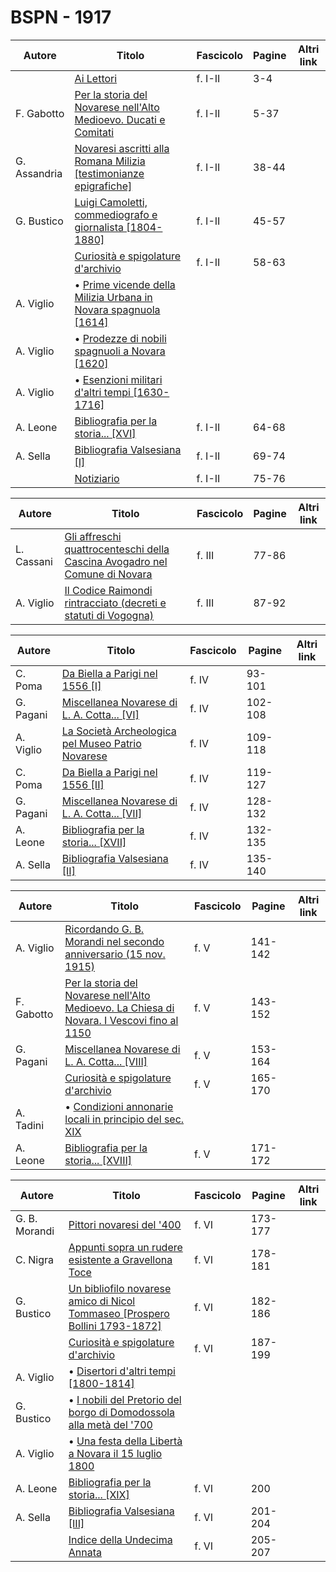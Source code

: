 # BSPN - 1917

| Autore       | Titolo                                                                                                                 | Fascicolo | Pagine | Altri link |
|--------------|------------------------------------------------------------------------------------------------------------------------|-----------|--------|------------|
|              | [Ai Lettori](https://en.calameo.com/read/0072607353baf96d7ac00)                                                        | f. I-II   | 3-4    |            |
| F. Gabotto   | [Per la storia del Novarese nell'Alto Medioevo. Ducati e Comitati](https://en.calameo.com/read/0072607353baf96d7ac00)  | f. I-II   | 5-37   |            |
| G. Assandria | [Novaresi ascritti alla Romana Milizia [testimonianze epigrafiche]](https://en.calameo.com/read/0072607353baf96d7ac00) | f. I-II   | 38-44  |            |
| G. Bustico   | [Luigi Camoletti, commediografo e giornalista [1804-1880]](https://en.calameo.com/read/0072607353baf96d7ac00)          | f. I-II   | 45-57  |            |
|              | [Curiosità e spigolature d'archivio](https://en.calameo.com/read/0072607353baf96d7ac00)                                | f. I-II   | 58-63  |            |
| A. Viglio    | • [Prime vicende della Milizia Urbana in Novara spagnuola [1614]](https://en.calameo.com/read/0072607353baf96d7ac00)   |           |        |            |
| A. Viglio    | • [Prodezze di nobili spagnuoli a Novara [1620]](https://en.calameo.com/read/0072607353baf96d7ac00)                    |           |        |            |
| A. Viglio    | • [Esenzioni militari d'altri tempi [1630-1716]](https://en.calameo.com/read/0072607353baf96d7ac00)                    |           |        |            |
| A. Leone     | [Bibliografia per la storia... [XVI]](https://en.calameo.com/read/0072607353baf96d7ac00)                               | f. I-II   | 64-68  |            |
| A. Sella     | [Bibliografia Valsesiana [I]](https://en.calameo.com/read/0072607353baf96d7ac00)                                       | f. I-II   | 69-74  |            |
|              | [Notiziario](https://en.calameo.com/read/0072607353baf96d7ac00)                                                        | f. I-II   | 75-76  |            |

| Autore     | Titolo                                                                                                                          | Fascicolo | Pagine | Altri link |
|------------|---------------------------------------------------------------------------------------------------------------------------------|-----------|--------|------------|
| L. Cassani | [Gli affreschi quattrocenteschi della Cascina Avogadro nel Comune di Novara](https://en.calameo.com/read/007260735c2427563c8ae) | f. III    | 77-86  |            |
| A. Viglio  | [Il Codice Raimondi rintracciato (decreti e statuti di Vogogna)](https://en.calameo.com/read/007260735c2427563c8ae)             | f. III    | 87-92  |            |

| Autore    | Titolo                                                                                                 | Fascicolo | Pagine  | Altri link |
|-----------|--------------------------------------------------------------------------------------------------------|-----------|---------|------------|
| C. Poma   | [Da Biella a Parigi nel 1556 [I]](https://en.calameo.com/read/00726073591bd1b6ba94e)                   | f. IV     | 93-101  |            |
| G. Pagani | [Miscellanea Novarese di L. A. Cotta... [VI]](https://en.calameo.com/read/00726073591bd1b6ba94e)       | f. IV     | 102-108 |            |
| A. Viglio | [La Società Archeologica pel Museo Patrio Novarese](https://en.calameo.com/read/00726073591bd1b6ba94e) | f. IV     | 109-118 |            |
| C. Poma   | [Da Biella a Parigi nel 1556 [II]](https://en.calameo.com/read/00726073591bd1b6ba94e)                  | f. IV     | 119-127 |            |
| G. Pagani | [Miscellanea Novarese di L. A. Cotta... [VII]](https://en.calameo.com/read/00726073591bd1b6ba94e)      | f. IV     | 128-132 |            |
| A. Leone  | [Bibliografia per la storia... [XVII]](https://en.calameo.com/read/00726073591bd1b6ba94e)              | f. IV     | 132-135 |            |
| A. Sella  | [Bibliografia Valsesiana [II]](https://en.calameo.com/read/00726073591bd1b6ba94e)                      | f. IV     | 135-140 |            |

| Autore     | Titolo                                                                                                                                          | Fascicolo | Pagine  | Altri link |
|------------|-------------------------------------------------------------------------------------------------------------------------------------------------|-----------|---------|------------|
| A. Viglio  | [Ricordando G. B. Morandi nel secondo anniversario (15 nov. 1915)](https://en.calameo.com/read/00726073527afd25171b6)                           | f. V      | 141-142 |            |
| F. Gabotto | [Per la storia del Novarese nell'Alto Medioevo. La Chiesa di Novara. I Vescovi fino al 1150](https://en.calameo.com/read/00726073527afd25171b6) | f. V      | 143-152 |            |
| G. Pagani  | [Miscellanea Novarese di L. A. Cotta... [VIII]](https://en.calameo.com/read/00726073527afd25171b6)                                              | f. V      | 153-164 |            |
|            | [Curiosità e spigolature d'archivio](https://en.calameo.com/read/00726073527afd25171b6)                                                         | f. V      | 165-170 |            |
| A. Tadini  | • [Condizioni annonarie locali in principio del sec. XIX](https://en.calameo.com/read/00726073527afd25171b6)                                    |           |         |            |
| A. Leone   | [Bibliografia per la storia... [XVIII]](https://en.calameo.com/read/00726073527afd25171b6)                                                      | f. V      | 171-172 |            |

| Autore        | Titolo                                                                                                                           | Fascicolo | Pagine  | Altri link |
|---------------|----------------------------------------------------------------------------------------------------------------------------------|-----------|---------|------------|
| G. B. Morandi | [Pittori novaresi del '400](https://en.calameo.com/read/0072607355e96947f86fc)                                                   | f. VI     | 173-177 |            |
| C. Nigra      | [Appunti sopra un rudere esistente a Gravellona Toce](https://en.calameo.com/read/0072607355e96947f86fc)                         | f. VI     | 178-181 |            |
| G. Bustico    | [Un bibliofilo novarese amico di Nicol Tommaseo [Prospero Bollini 1793-1872]](https://en.calameo.com/read/0072607355e96947f86fc) | f. VI     | 182-186 |            |
|               | [Curiosità e spigolature d'archivio](https://en.calameo.com/read/0072607355e96947f86fc)                                          | f. VI     | 187-199 |            |
| A. Viglio     | • [Disertori d'altri tempi [1800-1814]](https://en.calameo.com/read/0072607355e96947f86fc)                                       |           |         |            |
| G. Bustico    | • [I nobili del Pretorio del borgo di Domodossola alla metà del '700](https://en.calameo.com/read/0072607355e96947f86fc)         |           |         |            |
| A. Viglio     | • [Una festa della Libertà a Novara il 15 luglio 1800](https://en.calameo.com/read/0072607355e96947f86fc)                        |           |         |            |
| A. Leone      | [Bibliografia per la storia... [XIX]](https://en.calameo.com/read/0072607355e96947f86fc)                                         | f. VI     | 200     |            |
| A. Sella      | [Bibliografia Valsesiana [III]](https://en.calameo.com/read/0072607355e96947f86fc)                                               | f. VI     | 201-204 |            |
|               | [Indice della Undecima Annata](https://en.calameo.com/read/0072607355e96947f86fc)                                                | f. VI     | 205-207 |            |
